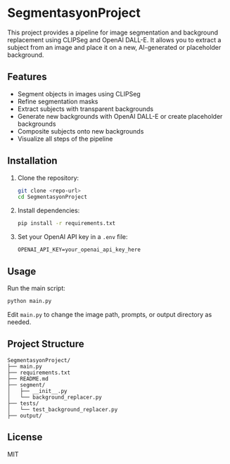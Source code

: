 # SegmentasyonProject

This project provides a pipeline for image segmentation and background replacement using CLIPSeg and OpenAI DALL-E. It allows you to extract a subject from an image and place it on a new, AI-generated or placeholder background.

## Features
- Segment objects in images using CLIPSeg
- Refine segmentation masks
- Extract subjects with transparent backgrounds
- Generate new backgrounds with OpenAI DALL-E or create placeholder backgrounds
- Composite subjects onto new backgrounds
- Visualize all steps of the pipeline

## Installation

1. Clone the repository:
   ```bash
   git clone <repo-url>
   cd SegmentasyonProject
   ```
2. Install dependencies:
   ```bash
   pip install -r requirements.txt
   ```
3. Set your OpenAI API key in a `.env` file:
   ```env
   OPENAI_API_KEY=your_openai_api_key_here
   ```

## Usage

Run the main script:
```bash
python main.py
```

Edit `main.py` to change the image path, prompts, or output directory as needed.

## Project Structure
```
SegmentasyonProject/
├── main.py
├── requirements.txt
├── README.md
├── segment/
│   ├── __init__.py
│   └── background_replacer.py
├── tests/
│   └── test_background_replacer.py
├── output/
```

## License
MIT 